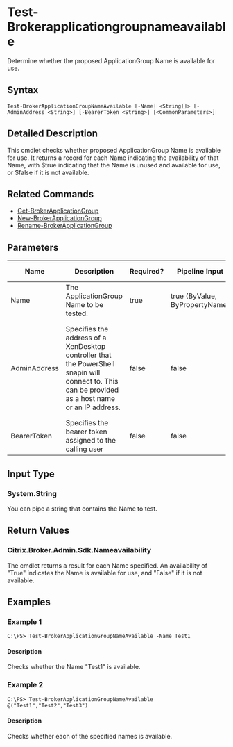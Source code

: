 ﻿
# Test-Brokerapplicationgroupnameavailable
Determine whether the proposed ApplicationGroup Name is available for use.
## Syntax
```
Test-BrokerApplicationGroupNameAvailable [-Name] <String[]> [-AdminAddress <String>] [-BearerToken <String>] [<CommonParameters>]
```
## Detailed Description
This cmdlet checks whether proposed ApplicationGroup Name is available for use. It returns a record for each Name indicating the availability of that Name, with \$true indicating that the Name is unused and available for use, or \$false if it is not available.


## Related Commands

* [Get-BrokerApplicationGroup](./Get-BrokerApplicationGroup/)
* [New-BrokerApplicationGroup](./New-BrokerApplicationGroup/)
* [Rename-BrokerApplicationGroup](./Rename-BrokerApplicationGroup/)
## Parameters
| Name   | Description | Required? | Pipeline Input | Default Value |
| --- | --- | --- | --- | --- |
| Name | The ApplicationGroup Name to be tested. | true | true (ByValue, ByPropertyName) |  |
| AdminAddress | Specifies the address of a XenDesktop controller that the PowerShell snapin will connect to. This can be provided as a host name or an IP address. | false | false | Localhost. Once a value is provided by any cmdlet, this value will become the default. |
| BearerToken | Specifies the bearer token assigned to the calling user | false | false |  |

## Input Type

### System.String
You can pipe a string that contains the Name to test.
## Return Values

### Citrix.Broker.Admin.Sdk.Nameavailability
The cmdlet returns a result for each Name specified. An availability of "True" indicates the Name is available for use, and "False" if it is not available.
## Examples

### Example 1
```
C:\PS> Test-BrokerApplicationGroupNameAvailable -Name Test1
```
#### Description
Checks whether the Name "Test1" is available.
### Example 2
```
C:\PS> Test-BrokerApplicationGroupNameAvailable @("Test1","Test2","Test3")
```
#### Description
Checks whether each of the specified names is available.
